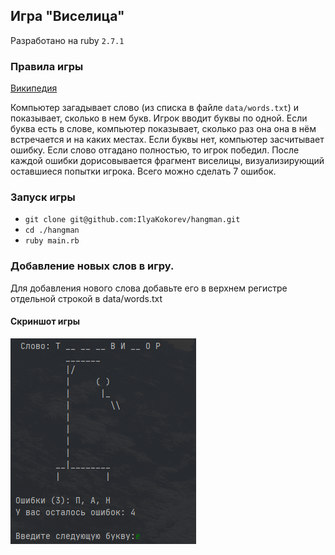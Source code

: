 ## Игра "Виселица"

Разработано на ruby `2.7.1`

### Правила игры

[Википедия](https://ru.wikipedia.org/wiki/Виселица_(игра))

Компьютер загадывает слово (из списка в файле `data/words.txt`)
и показывает, сколько в нем букв. Игрок вводит буквы по 
одной. 
Если буква есть в слове, компьютер показывает, 
сколько раз она она в нём встречается и на каких местах.
Если буквы нет, компьютер засчитывает ошибку. Если слово 
отгадано полностью, то игрок победил. После каждой ошибки 
дорисовывается фрагмент виселицы, визуализирующий оставшиеся 
попытки игрока. Всего можно сделать 7 ошибок.

### Запуск игры
* `git clone git@github.com:IlyaKokorev/hangman.git`
* `cd ./hangman`
* `ruby main.rb`

### Добавление новых слов в игру. 

Для добавления нового слова добавьте его в верхнем регистре отдельной строкой в data/words.txt

#### Скриншот игры 
![alt text](images/Снимок.PNG "Скриншот")
